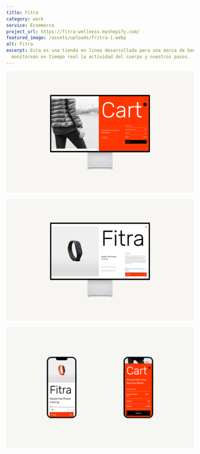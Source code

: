 ```yaml
---
title: Fitra
category: work
service: Ecommerce
project_url: https://fitra-wellness.myshopify.com/
featured_image: /assets/uploads/fritra-1.webp
alt: Fitra
excerpt: Esta es una tienda en linea desarrollada para una marca de bandas que
  monitorean en tiempo real la actividad del cuerpo y nuestros pasos.
---
```

![Fitra](/assets/uploads/fitra-2.webp "Fitra Cart")

![Fitra](/assets/uploads/fitra-3.webp "Fitra Variant")

![Fitra](/assets/uploads/fitra-mobile.webp "Fitra Mobile")